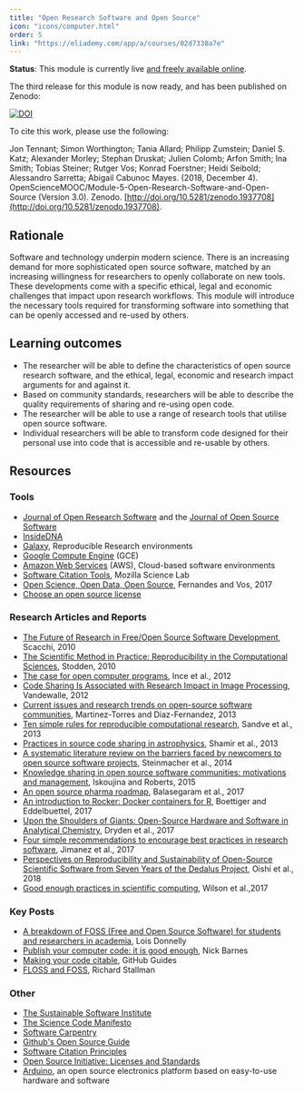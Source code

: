 ```yaml
---
title: "Open Research Software and Open Source"
icon: "icons/computer.html"
order: 5
link: "https://eliademy.com/app/a/courses/02d7338a7e"
---
```


**Status**: This module is currently live [and freely available online](https://eliademy.com/catalog/oer/module-5-open-research-software-and-open-source.html).

The third release for this module is now ready, and has been published on Zenodo:

[![DOI](https://zenodo.org/badge/DOI/10.5281/zenodo.1937708.svg)](https://doi.org/10.5281/zenodo.1937708)

To cite this work, please use the following:

Jon Tennant; Simon Worthington; Tania Allard; Philipp Zumstein; Daniel S. Katz; Alexander Morley; Stephan Druskat; Julien Colomb; Arfon Smith; Ina Smith; Tobias Steiner; Rutger Vos; Konrad Foerstner; Heidi Seibold; Alessandro Sarretta; Abigail Cabunoc Mayes. (2018, December 4). 
OpenScienceMOOC/Module-5-Open-Research-Software-and-Open-Source (Version 3.0). 
Zenodo. [http://doi.org/10.5281/zenodo.1937708](http://doi.org/10.5281/zenodo.1937708).

## Rationale

Software and technology underpin modern science. There is an increasing demand 
for more sophisticated open source software, matched by an increasing 
willingness for researchers to openly collaborate on new tools. These 
developments come with a specific ethical, legal and economic challenges that 
impact upon research workflows. This module will introduce the necessary tools 
required for transforming software into something that can be openly accessed 
and re-used by others.

## Learning outcomes

* The researcher will be able to define the characteristics of open source 
  research software, and the ethical, legal, economic and research impact 
  arguments for and against it.
* Based on community standards, researchers will be able to describe the quality 
  requirements of sharing and re-using open code.
* The researcher will be able to use a range of research tools that utilise open 
  source software.
* Individual researchers will be able to transform code designed for their 
  personal use into code that is accessible and re-usable by others.

## Resources

### Tools

- [Journal of Open Research Software](https://openresearchsoftware.metajnl.com/) and the [Journal of Open Source Software](https://joss.theoj.org/)
- [InsideDNA](https://insidedna.me/)
- [Galaxy](https://galaxyproject.org/), Reproducible Research environments
- [Google Compute Engine](https://cloud.google.com/compute/) (GCE)
- [Amazon Web Services](https://aws.amazon.com/) (AWS), Cloud-based software environments
- [Software Citation Tools](https://github.com/mozillascience/software-citation-tools), Mozilla Science Lab
- [Open Science, Open Data, Open Source](https://pfern.github.io/OSODOS/gitbook/), Fernandes and Vos, 2017
- [Choose an open source license](https://choosealicense.com/)

### Research Articles and Reports

- [The Future of Research in Free/Open Source Software Development](http://www.ics.uci.edu/~wscacchi/Papers/New/FoSER-Scacchi-2010.pdf), Scacchi, 2010
- [The Scientific Method in Practice: Reproducibility in the Computational Sciences](http://datascienceassn.org/sites/default/files/The%20Scientific%20Method%20in%20Practice%20-%20Reproducibility%20in%20the%20Computational%20Sciences.pdf), Stodden, 2010
- [The case for open computer programs](https://www.nature.com/articles/nature10836), Ince et al., 2012
- [Code Sharing Is Associated with Research Impact in Image Processing](https://infoscience.epfl.ch/record/206184/files/Vandewalle12.pdf), Vandewalle, 2012
- [Current issues and research trends on open-source software communities](https://idus.us.es/xmlui/bitstream/handle/11441/32245/Current%20issues%20and%20research%20trends.pdf?sequence=1), Martinez-Torres and Diaz-Fernandez, 2013
- [Ten simple rules for reproducible computational research](http://journals.plos.org/ploscompbiol/article?id=10.1371/journal.pcbi.1003285), Sandve et al., 2013
- [Practices in source code sharing in astrophysics](https://arxiv.org/abs/1304.6780), Shamir et al., 2013
- [A systematic literature review on the barriers faced by newcomers to open source software projects](http://igor.pro.br/publica/papers/IST_SysReview_PrePrint.pdf), Steinmacher et al., 2014
- [Knowledge sharing in open source software communities: motivations and management](https://pdfs.semanticscholar.org/f2a2/c5129cf5656af7acc7ffaf84c9c9bafe72c5.pdf), Iskoujina and Roberts, 2015
- [An open source pharma roadmap](http://journals.plos.org/plosmedicine/article?id=10.1371/journal.pmed.1002276), Balasegaram et al., 2017
- [An introduction to Rocker: Docker containers for R](https://arxiv.org/abs/1710.03675), Boettiger and Eddelbuettel, 2017
- [Upon the Shoulders of Giants: Open-Source Hardware and Software in Analytical Chemistry](https://pubs.acs.org/doi/abs/10.1021/acs.analchem.7b00485), Dryden et al., 2017
- [Four simple recommendations to encourage best practices in research software](https://f1000research.com/articles/6-876/v1), Jimanez et al., 2017
- [Perspectives on Reproducibility and Sustainability of Open-Source Scientific Software from Seven Years of the Dedalus Project](https://arxiv.org/abs/1801.08200), Oishi et al., 2018
- [Good enough practices in scientific computing](https://doi.org/10.1371/journal.pcbi.1005510), Wilson et al.,2017

### Key Posts

- [A breakdown of FOSS (Free and Open Source Software) for students and researchers in academia](https://opensource.com/education/15/11/foss-academic-research), Lois Donnelly
- [Publish your computer code: it is good enough](http://www.nature.com/news/2010/101013/full/467753a.html), Nick Barnes
- [Making your code citable](https://guides.github.com/activities/citable-code/), GitHub Guides
- [FLOSS and FOSS](https://www.gnu.org/philosophy/floss-and-foss.en.html), Richard Stallman

### Other

- [The Sustainable Software Institute](https://www.software.ac.uk/)
- [The Science Code Manifesto](http://sciencecodemanifesto.org/)
- [Software Carpentry](https://software-carpentry.org/)
- [Github's Open Source Guide](https://opensource.guide/)
- [Software Citation Principles](https://doi.org/10.7717/peerj-cs.86)
- [Open Source Initiative: Licenses and Standards](https://opensource.org/licenses)
- [Arduino](https://www.arduino.cc/), an open source electronics platform based on easy-to-use hardware and software
